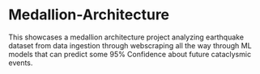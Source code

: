 # Medallion-Architecture
This showcases a medallion architecture project analyzing earthquake dataset from data ingestion through webscraping all the way through ML models that can predict some 95% Confidence about future cataclysmic events.
